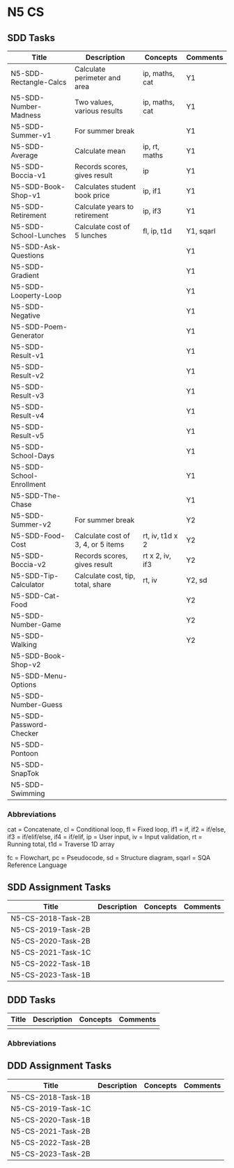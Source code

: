 # N5 CS

## SDD Tasks

| Title                    | Description                        | Concepts        | Comments |
| -----                    | -----------                        | --------        | -------- |
| N5-SDD-Rectangle-Calcs   | Calculate perimeter and area       | ip, maths, cat  | Y1 |
| N5-SDD-Number-Madness    | Two values, various results        | ip, maths, cat  | Y1 |
| N5-SDD-Summer-v1         | For summer break                   |                 | Y1 |
| N5-SDD-Average           | Calculate mean                     | ip, rt, maths   | Y1 |
| N5-SDD-Boccia-v1         | Records scores, gives result       | ip              | Y1 |
| N5-SDD-Book-Shop-v1      | Calculates student book price      | ip, if1         | Y1 |
| N5-SDD-Retirement        | Calculate years to retirement      | ip, if3         | Y1 |
| N5-SDD-School-Lunches    | Calculate cost of 5 lunches        | fl, ip, t1d     | Y1, sqarl |
| N5-SDD-Ask-Questions     | | | Y1 |
| N5-SDD-Gradient          | | | Y1 |
| N5-SDD-Looperty-Loop     | | | Y1 |
| N5-SDD-Negative          | | | Y1 |
| N5-SDD-Poem-Generator    | | | Y1 |
| N5-SDD-Result-v1         | | | Y1 |
| N5-SDD-Result-v2         | | | Y1 |
| N5-SDD-Result-v3         | | | Y1 |
| N5-SDD-Result-v4         | | | Y1 |
| N5-SDD-Result-v5         | | | Y1 |
| N5-SDD-School-Days       | | | Y1 |
| N5-SDD-School-Enrollment | | | Y1 |
| N5-SDD-The-Chase         | | | Y1 |
| N5-SDD-Summer-v2         | For summer break                   |                 | Y2 |
| N5-SDD-Food-Cost         | Calculate cost of 3, 4, or 5 items | rt, iv, t1d x 2 | Y2 |
| N5-SDD-Boccia-v2         | Records scores, gives result       | rt x 2, iv, if3 | Y2 |
| N5-SDD-Tip-Calculator    | Calculate cost, tip, total, share  | rt, iv          | Y2, sd |
| N5-SDD-Cat-Food          | | | Y2 |
| N5-SDD-Number-Game       | | | Y2 |
| N5-SDD-Walking           | | | Y2 |
| N5-SDD-Book-Shop-v2      | | | |
| N5-SDD-Menu-Options      | | | |
| N5-SDD-Number-Guess      | | | |
| N5-SDD-Password-Checker  | | | |
| N5-SDD-Pontoon           | | | |
| N5-SDD-SnapTok           | | | |
| N5-SDD-Swimming          | | | |

### Abbreviations

cat = Concatenate,
cl = Conditional loop,
fl = Fixed loop,
if1 = if,
if2 = if/else,
if3 = if/elif/else,
if4 = if/elif,
ip = User input,
iv = Input validation,
rt = Running total,
t1d = Traverse 1D array

fc = Flowchart,
pc = Pseudocode,
sd = Structure diagram,
sqarl = SQA Reference Language

## SDD Assignment Tasks

| Title              | Description | Concepts | Comments |
| -----              | ----------- | -------- | -------- |
| N5-CS-2018-Task-2B | | | |
| N5-CS-2019-Task-2B | | | |
| N5-CS-2020-Task-2B | | | |
| N5-CS-2021-Task-1C | | | |
| N5-CS-2022-Task-1B | | | |
| N5-CS-2023-Task-1B | | | |

## DDD Tasks

| Title         | Description | Concepts | Comments |
| -----         | ----------- | -------- | -------- |
| | | | |

### Abbreviations

## DDD Assignment Tasks

| Title              | Description | Concepts | Comments |
| -----              | ----------- | -------- | -------- |
| N5-CS-2018-Task-1B | | | |
| N5-CS-2019-Task-1C | | | |
| N5-CS-2020-Task-1B | | | |
| N5-CS-2021-Task-2B | | | |
| N5-CS-2022-Task-2B | | | |
| N5-CS-2023-Task-2B | | | |
